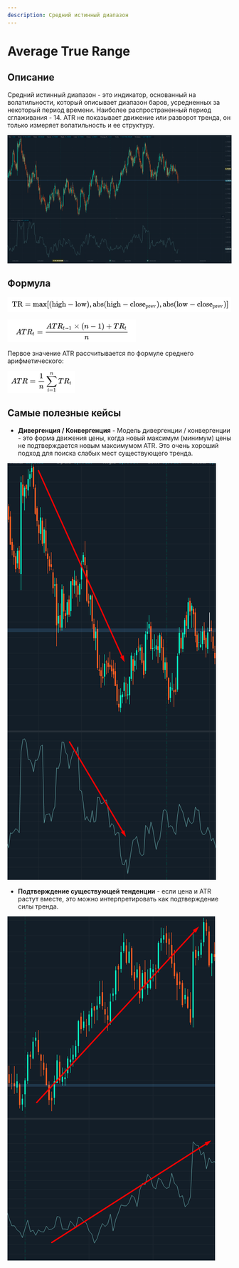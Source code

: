```yaml
---
description: Средний истинный диапазон
---
```


# Average True Range

## Описание

Средний истинный диапазон - это индикатор, основанный на волатильности, который описывает диапазон баров, усредненных за некоторый период времени. Наиболее распространенный период сглаживания - 14. ATR не показывает движение или разворот тренда, он только измеряет волатильность и ее структуру.

![](../../../.gitbook/assets/screenshot_3%20%282%29.png)

## Формула

![](../../../.gitbook/assets/image%20%2845%29.png)

![](../../../.gitbook/assets/image%20%287%29.png)

Первое значение ATR рассчитывается по формуле среднего арифметического:

![](../../../.gitbook/assets/image%20%2840%29.png)

## Самые полезные кейсы

* **Дивергенция / Конвергенция** - Модель дивергенции / конвергенции - это форма движения цены, когда новый максимум \(минимум\) цены не подтверждается новым максимумом ATR. Это очень хороший подход для поиска слабых мест существующего тренда.

![](../../../.gitbook/assets/image%20%2831%29.png)

* **Подтверждение существующей тенденции** - если цена и ATR растут вместе, это можно интерпретировать как подтверждение силы тренда.

![](../../../.gitbook/assets/image%20%2837%29.png)

